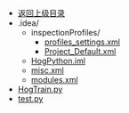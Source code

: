 - [返回上级目录](../)
- .idea/
    - inspectionProfiles/
        - [profiles_settings.xml](计算机/人工智能/机器视觉/项目学习法/人脸识别2/项目/HogPython/.idea/inspectionProfiles/profiles_settings.xml)
        - [Project_Default.xml](计算机/人工智能/机器视觉/项目学习法/人脸识别2/项目/HogPython/.idea/inspectionProfiles/Project_Default.xml)
    - [HogPython.iml](计算机/人工智能/机器视觉/项目学习法/人脸识别2/项目/HogPython/.idea/HogPython.iml)
    - [misc.xml](计算机/人工智能/机器视觉/项目学习法/人脸识别2/项目/HogPython/.idea/misc.xml)
    - [modules.xml](计算机/人工智能/机器视觉/项目学习法/人脸识别2/项目/HogPython/.idea/modules.xml)
- [HogTrain.py](计算机/人工智能/机器视觉/项目学习法/人脸识别2/项目/HogPython/HogTrain.py)
- [test.py](计算机/人工智能/机器视觉/项目学习法/人脸识别2/项目/HogPython/test.py)